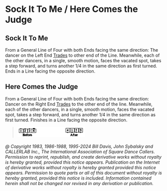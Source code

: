 
# Sock It To Me / Here Comes the Judge

## Sock It To Me

From a General Line of Four with both Ends facing the same direction:
The dancer on the Left End [Trades](../b2/trade.md) to other end of the Line.
Meanwhile, each of the other dancers, in a single, smooth motion,
faces the vacated spot, takes a step forward,
and turns another 1/4 in the same direction as first turned. Ends in a
Line facing the opposite direction.

## Here Comes the Judge

From a General Line of Four with both Ends facing the same direction:
Dancer on the Right End [Trades](../b2/trade.md) to the other end of the line.
Meanwhile, each of the other dancers, in a single, smooth motion, 
faces the vacated spot, takes a step forward, 
and turns another 1/4 in the same direction as first turned. Finishes
in a Line facing the opposite direction.

>
> ![alt](here_comes_the_judge.png)
> 

###### @ Copyright 1983, 1986-1988, 1995-2024 Bill Davis, John Sybalsky and CALLERLAB Inc., The International Association of Square Dance Callers. Permission to reprint, republish, and create derivative works without royalty is hereby granted, provided this notice appears. Publication on the Internet of derivative works without royalty is hereby granted provided this notice appears. Permission to quote parts or all of this document without royalty is hereby granted, provided this notice is included. Information contained herein shall not be changed nor revised in any derivation or publication.
